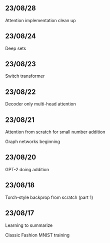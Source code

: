 ## 23/08/28
Attention implementation clean up

## 23/08/24
Deep sets

## 23/08/23

Switch transformer

## 23/08/22
Decoder only multi-head attention

## 23/08/21
Attention from scratch for small number addition 

Graph networks beginning

## 23/08/20
GPT-2 doing addition

## 23/08/18
Torch-style backprop from scratch (part 1)

## 23/08/17
Learning to summarize

Classic Fashion MNIST training

